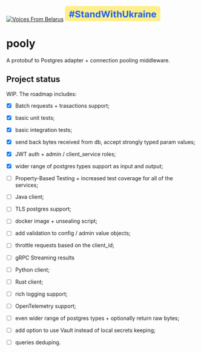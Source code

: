 [<img src="https://upload.wikimedia.org/wikipedia/commons/thumb/e/ea/Presidential_Standard_of_Belarus_%28fictional%29.svg/240px-Presidential_Standard_of_Belarus_%28fictional%29.svg.png" width="20" height="20" alt="Voices From Belarus" />](https://voicesfrombelarus.org/) [![Stand With Ukraine](https://raw.githubusercontent.com/vshymanskyy/StandWithUkraine/main/badges/StandWithUkraine.svg)](https://vshymanskyy.github.io/StandWithUkraine)

# pooly

A protobuf to Postgres adapter + connection pooling middleware.

## Project status

WIP. The roadmap includes:

- [x] Batch requests + trasactions support;
- [x] basic unit tests;
- [x] basic integration tests;
- [x] send back bytes received from db, accept strongly typed param values;
- [x] JWT auth + admin / client_service roles;
- [x] wider range of postgres types support as input and output;
- [ ] Property-Based Testing + increased test coverage for all of the services;
- [ ] Java client;
- [ ] TLS postgres support;
- [ ] docker image + unsealing script;
- [ ] add validation to config / admin value objects;
- [ ] throttle requests based on the client_id;
- [ ] gRPC Streaming results
- [ ] Python client;
- [ ] Rust client;
- [ ] rich logging support;
- [ ] OpenTelemetry support;
- [ ] even wider range of postgres types + optionally return raw bytes;
- [ ] add option to use Vault instead of local secrets keeping;
- [ ] queries deduping.

